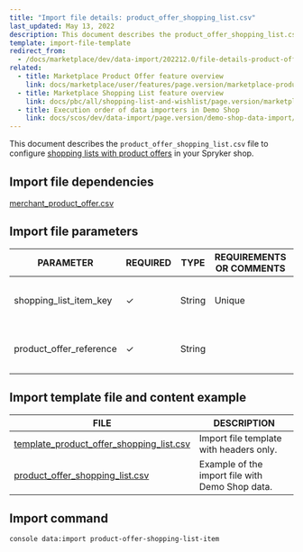 ```yaml
---
title: "Import file details: product_offer_shopping_list.csv"
last_updated: May 13, 2022
description: This document describes the product_offer_shopping_list.csv file to configure shopping lists with product offers in your Spryker shop.
template: import-file-template
redirect_from:
  - /docs/marketplace/dev/data-import/202212.0/file-details-product-offer-shopping-list.csv.html
related:
  - title: Marketplace Product Offer feature overview
    link: docs/marketplace/user/features/page.version/marketplace-product-offer-feature-overview.html
  - title: Marketplace Shopping List feature overview
    link: docs/pbc/all/shopping-list-and-wishlist/page.version/marketplace/marketplace-shopping-lists-feature-overview.html
  - title: Execution order of data importers in Demo Shop
    link: docs/scos/dev/data-import/page.version/demo-shop-data-import/execution-order-of-data-importers-in-demo-shop.html
---
```


This document describes the `product_offer_shopping_list.csv` file to configure [shopping lists with product offers](/docs/pbc/all/shopping-list-and-wishlist/{{page.version}}/marketplace/marketplace-shopping-lists-feature-overview.html) in your Spryker shop.


## Import file dependencies

[merchant_product_offer.csv](/docs/pbc/all/offer-management/{{site.version}}/marketplace/import-and-export-data/import-file-details-merchant-product-offer.csv.html)

## Import file parameters

| PARAMETER   | REQUIRED | TYPE  | REQUIREMENTS OR COMMENTS | DESCRIPTION |
|--------------|-----------|---------|---------------|------------|
| shopping_list_item_key  | &check;   | String  | Unique  | Identifier of the shopping list item in the system. |
| product_offer_reference | &check;   | String  |         | Identifier of the [product offer](/docs/marketplace/user/features/{{page.version}}/marketplace-product-offer-feature-overview.html) in the system. |



## Import template file and content example

| FILE  | DESCRIPTION  |
| ---------------------------- | ------------------- |
| [template_product_offer_shopping_list.csv](https://spryker.s3.eu-central-1.amazonaws.com/docs/Developer+Guide/Back-End/Data+Manipulation/Data+Ingestion/Data+Import/Data+Import+Categories/Marketplace+setup/template_product_offer_shopping_list.csv) | Import file template with headers only.         |
| [product_offer_shopping_list.csv](https://spryker.s3.eu-central-1.amazonaws.com/docs/Developer+Guide/Back-End/Data+Manipulation/Data+Ingestion/Data+Import/Data+Import+Categories/Marketplace+setup/product_offer_shopping_list.csv) | Example of the import file with Demo Shop data. |


## Import command

```bash
console data:import product-offer-shopping-list-item
```

